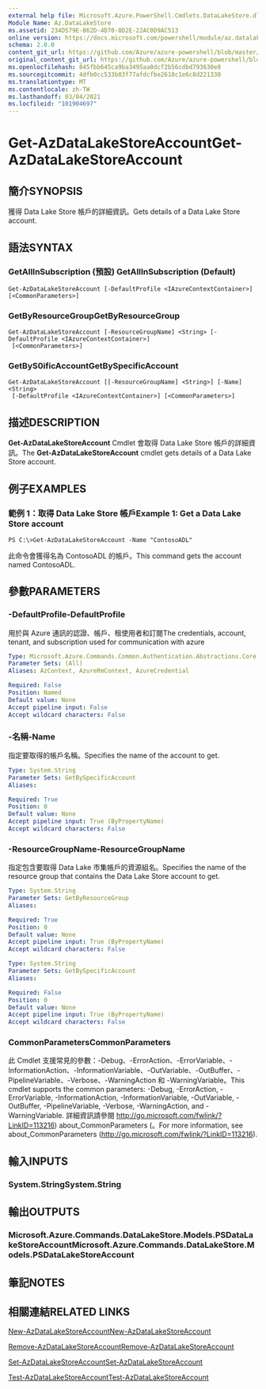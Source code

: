 ```yaml
---
external help file: Microsoft.Azure.PowerShell.Cmdlets.DataLakeStore.dll-Help.xml
Module Name: Az.DataLakeStore
ms.assetid: 234D579E-B62D-4D70-8D2E-22AC0D9AC513
online version: https://docs.microsoft.com/powershell/module/az.datalakestore/get-azdatalakestoreaccount
schema: 2.0.0
content_git_url: https://github.com/Azure/azure-powershell/blob/master/src/DataLakeStore/DataLakeStore/help/Get-AzDataLakeStoreAccount.md
original_content_git_url: https://github.com/Azure/azure-powershell/blob/master/src/DataLakeStore/DataLakeStore/help/Get-AzDataLakeStoreAccount.md
ms.openlocfilehash: 845fbb645ca9ba3495aa0dcf2b56cdbd793630e8
ms.sourcegitcommit: 4dfb0cc533b83f77afdcfbe2618c1e6c8d221330
ms.translationtype: MT
ms.contentlocale: zh-TW
ms.lasthandoff: 03/04/2021
ms.locfileid: "101904697"
---
```

# <span data-ttu-id="117b5-101">Get-AzDataLakeStoreAccount</span><span class="sxs-lookup"><span data-stu-id="117b5-101">Get-AzDataLakeStoreAccount</span></span>

## <span data-ttu-id="117b5-102">簡介</span><span class="sxs-lookup"><span data-stu-id="117b5-102">SYNOPSIS</span></span>
<span data-ttu-id="117b5-103">獲得 Data Lake Store 帳戶的詳細資訊。</span><span class="sxs-lookup"><span data-stu-id="117b5-103">Gets details of a Data Lake Store account.</span></span>

## <span data-ttu-id="117b5-104">語法</span><span class="sxs-lookup"><span data-stu-id="117b5-104">SYNTAX</span></span>

### <span data-ttu-id="117b5-105">GetAllInSubscription (預設) </span><span class="sxs-lookup"><span data-stu-id="117b5-105">GetAllInSubscription (Default)</span></span>
```
Get-AzDataLakeStoreAccount [-DefaultProfile <IAzureContextContainer>] [<CommonParameters>]
```

### <span data-ttu-id="117b5-106">GetByResourceGroup</span><span class="sxs-lookup"><span data-stu-id="117b5-106">GetByResourceGroup</span></span>
```
Get-AzDataLakeStoreAccount [-ResourceGroupName] <String> [-DefaultProfile <IAzureContextContainer>]
 [<CommonParameters>]
```

### <span data-ttu-id="117b5-107">GetByS0ificAccount</span><span class="sxs-lookup"><span data-stu-id="117b5-107">GetBySpecificAccount</span></span>
```
Get-AzDataLakeStoreAccount [[-ResourceGroupName] <String>] [-Name] <String>
 [-DefaultProfile <IAzureContextContainer>] [<CommonParameters>]
```

## <span data-ttu-id="117b5-108">描述</span><span class="sxs-lookup"><span data-stu-id="117b5-108">DESCRIPTION</span></span>
<span data-ttu-id="117b5-109">**Get-AzDataLakeStoreAccount** Cmdlet 會取得 Data Lake Store 帳戶的詳細資訊。</span><span class="sxs-lookup"><span data-stu-id="117b5-109">The **Get-AzDataLakeStoreAccount** cmdlet gets details of a Data Lake Store account.</span></span>

## <span data-ttu-id="117b5-110">例子</span><span class="sxs-lookup"><span data-stu-id="117b5-110">EXAMPLES</span></span>

### <span data-ttu-id="117b5-111">範例 1：取得 Data Lake Store 帳戶</span><span class="sxs-lookup"><span data-stu-id="117b5-111">Example 1: Get a Data Lake Store account</span></span>
```
PS C:\>Get-AzDataLakeStoreAccount -Name "ContosoADL"
```

<span data-ttu-id="117b5-112">此命令會獲得名為 ContosoADL 的帳戶。</span><span class="sxs-lookup"><span data-stu-id="117b5-112">This command gets the account named ContosoADL.</span></span>

## <span data-ttu-id="117b5-113">參數</span><span class="sxs-lookup"><span data-stu-id="117b5-113">PARAMETERS</span></span>

### <span data-ttu-id="117b5-114">-DefaultProfile</span><span class="sxs-lookup"><span data-stu-id="117b5-114">-DefaultProfile</span></span>
<span data-ttu-id="117b5-115">用於與 Azure 通訊的認證、帳戶、租使用者和訂閱</span><span class="sxs-lookup"><span data-stu-id="117b5-115">The credentials, account, tenant, and subscription used for communication with azure</span></span>

```yaml
Type: Microsoft.Azure.Commands.Common.Authentication.Abstractions.Core.IAzureContextContainer
Parameter Sets: (All)
Aliases: AzContext, AzureRmContext, AzureCredential

Required: False
Position: Named
Default value: None
Accept pipeline input: False
Accept wildcard characters: False
```

### <span data-ttu-id="117b5-116">-名稱</span><span class="sxs-lookup"><span data-stu-id="117b5-116">-Name</span></span>
<span data-ttu-id="117b5-117">指定要取得的帳戶名稱。</span><span class="sxs-lookup"><span data-stu-id="117b5-117">Specifies the name of the account to get.</span></span>

```yaml
Type: System.String
Parameter Sets: GetBySpecificAccount
Aliases:

Required: True
Position: 0
Default value: None
Accept pipeline input: True (ByPropertyName)
Accept wildcard characters: False
```

### <span data-ttu-id="117b5-118">-ResourceGroupName</span><span class="sxs-lookup"><span data-stu-id="117b5-118">-ResourceGroupName</span></span>
<span data-ttu-id="117b5-119">指定包含要取得 Data Lake 市集帳戶的資源組名。</span><span class="sxs-lookup"><span data-stu-id="117b5-119">Specifies the name of the resource group that contains the Data Lake Store account to get.</span></span>

```yaml
Type: System.String
Parameter Sets: GetByResourceGroup
Aliases:

Required: True
Position: 0
Default value: None
Accept pipeline input: True (ByPropertyName)
Accept wildcard characters: False
```

```yaml
Type: System.String
Parameter Sets: GetBySpecificAccount
Aliases:

Required: False
Position: 0
Default value: None
Accept pipeline input: True (ByPropertyName)
Accept wildcard characters: False
```

### <span data-ttu-id="117b5-120">CommonParameters</span><span class="sxs-lookup"><span data-stu-id="117b5-120">CommonParameters</span></span>
<span data-ttu-id="117b5-121">此 Cmdlet 支援常見的參數：-Debug、-ErrorAction、-ErrorVariable、-InformationAction、-InformationVariable、-OutVariable、-OutBuffer、-PipelineVariable、-Verbose、-WarningAction 和 -WarningVariable。</span><span class="sxs-lookup"><span data-stu-id="117b5-121">This cmdlet supports the common parameters: -Debug, -ErrorAction, -ErrorVariable, -InformationAction, -InformationVariable, -OutVariable, -OutBuffer, -PipelineVariable, -Verbose, -WarningAction, and -WarningVariable.</span></span> <span data-ttu-id="117b5-122">詳細資訊請參閱 http://go.microsoft.com/fwlink/?LinkID=113216) about_CommonParameters (。</span><span class="sxs-lookup"><span data-stu-id="117b5-122">For more information, see about_CommonParameters (http://go.microsoft.com/fwlink/?LinkID=113216).</span></span>

## <span data-ttu-id="117b5-123">輸入</span><span class="sxs-lookup"><span data-stu-id="117b5-123">INPUTS</span></span>

### <span data-ttu-id="117b5-124">System.String</span><span class="sxs-lookup"><span data-stu-id="117b5-124">System.String</span></span>

## <span data-ttu-id="117b5-125">輸出</span><span class="sxs-lookup"><span data-stu-id="117b5-125">OUTPUTS</span></span>

### <span data-ttu-id="117b5-126">Microsoft.Azure.Commands.DataLakeStore.Models.PSDataLakeStoreAccount</span><span class="sxs-lookup"><span data-stu-id="117b5-126">Microsoft.Azure.Commands.DataLakeStore.Models.PSDataLakeStoreAccount</span></span>

## <span data-ttu-id="117b5-127">筆記</span><span class="sxs-lookup"><span data-stu-id="117b5-127">NOTES</span></span>

## <span data-ttu-id="117b5-128">相關連結</span><span class="sxs-lookup"><span data-stu-id="117b5-128">RELATED LINKS</span></span>

[<span data-ttu-id="117b5-129">New-AzDataLakeStoreAccount</span><span class="sxs-lookup"><span data-stu-id="117b5-129">New-AzDataLakeStoreAccount</span></span>](./New-AzDataLakeStoreAccount.md)

[<span data-ttu-id="117b5-130">Remove-AzDataLakeStoreAccount</span><span class="sxs-lookup"><span data-stu-id="117b5-130">Remove-AzDataLakeStoreAccount</span></span>](./Remove-AzDataLakeStoreAccount.md)

[<span data-ttu-id="117b5-131">Set-AzDataLakeStoreAccount</span><span class="sxs-lookup"><span data-stu-id="117b5-131">Set-AzDataLakeStoreAccount</span></span>](./Set-AzDataLakeStoreAccount.md)

[<span data-ttu-id="117b5-132">Test-AzDataLakeStoreAccount</span><span class="sxs-lookup"><span data-stu-id="117b5-132">Test-AzDataLakeStoreAccount</span></span>](./Test-AzDataLakeStoreAccount.md)


